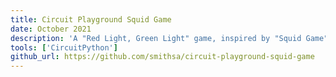 ```yaml
---
title: Circuit Playground Squid Game
date: October 2021
description: 'A "Red Light, Green Light" game, inspired by "Squid Game". The project was built using the Circuit Playground Express and coded in Micropython. The code utilizes the built-in triple-axis accelerometer, magnetic speaker/buzzer, push button, and LEDs.'
tools: ['CircuitPython']
github_url: https://github.com/smithsa/circuit-playground-squid-game
---
```

